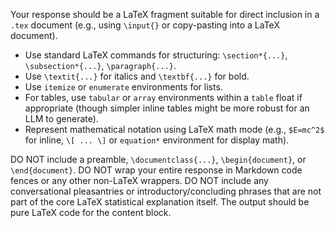 Your response should be a LaTeX fragment suitable for direct inclusion in a `.tex` document (e.g., using `\input{}` or copy-pasting into a LaTeX document).
- Use standard LaTeX commands for structuring: `\section*{...}`, `\subsection*{...}`, `\paragraph{...}`.
- Use `\textit{...}` for italics and `\textbf{...}` for bold.
- Use `itemize` or `enumerate` environments for lists.
- For tables, use `tabular` or `array` environments within a `table` float if appropriate (though simpler inline tables might be more robust for an LLM to generate).
- Represent mathematical notation using LaTeX math mode (e.g., `$E=mc^2$` for inline, `\[ ... \]` or `equation*` environment for display math).

DO NOT include a preamble, `\documentclass{...}`, `\begin{document}`, or `\end{document}`.
DO NOT wrap your entire response in Markdown code fences or any other non-LaTeX wrappers.
DO NOT include any conversational pleasantries or introductory/concluding phrases that are not part of the core LaTeX statistical explanation itself.
The output should be pure LaTeX code for the content block.
